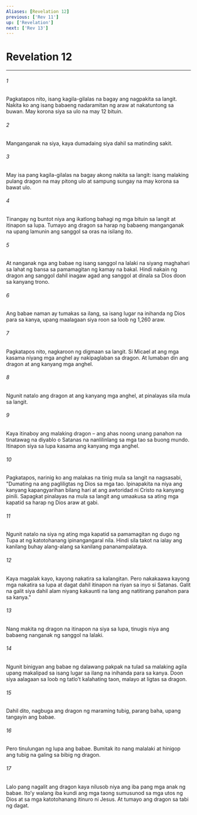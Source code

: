 ```yaml
---
Aliases: [Revelation 12]
previous: ['Rev 11']
up: ['Revelation']
next: ['Rev 13']
---
```

# Revelation 12

***

###### 1
Pagkatapos nito, isang kagila-gilalas na bagay ang nagpakita sa langit. Nakita ko ang isang babaeng nadaramitan ng araw at nakatuntong sa buwan. May korona siya sa ulo na may 12 bituin. 

###### 2
Manganganak na siya, kaya dumadaing siya dahil sa matinding sakit. 

###### 3
May isa pang kagila-gilalas na bagay akong nakita sa langit: isang malaking pulang dragon na may pitong ulo at sampung sungay na may korona sa bawat ulo. 

###### 4
Tinangay ng buntot niya ang ikatlong bahagi ng mga bituin sa langit at itinapon sa lupa. Tumayo ang dragon sa harap ng babaeng manganganak na upang lamunin ang sanggol sa oras na isilang ito. 

###### 5
At nanganak nga ang babae ng isang sanggol na lalaki na siyang maghahari sa lahat ng bansa sa pamamagitan ng kamay na bakal. Hindi nakain ng dragon ang sanggol dahil inagaw agad ang sanggol at dinala sa Dios doon sa kanyang trono. 

###### 6
Ang babae naman ay tumakas sa ilang, sa isang lugar na inihanda ng Dios para sa kanya, upang maalagaan siya roon sa loob ng 1,260 araw. 

###### 7
Pagkatapos nito, nagkaroon ng digmaan sa langit. Si Micael at ang mga kasama niyang mga anghel ay nakipaglaban sa dragon. At lumaban din ang dragon at ang kanyang mga anghel. 

###### 8
Ngunit natalo ang dragon at ang kanyang mga anghel, at pinalayas sila mula sa langit. 

###### 9
Kaya itinaboy ang malaking dragon – ang ahas noong unang panahon na tinatawag na diyablo o Satanas na nanlilinlang sa mga tao sa buong mundo. Itinapon siya sa lupa kasama ang kanyang mga anghel. 

###### 10
Pagkatapos, narinig ko ang malakas na tinig mula sa langit na nagsasabi, "Dumating na ang pagliligtas ng Dios sa mga tao. Ipinapakita na niya ang kanyang kapangyarihan bilang hari at ang awtoridad ni Cristo na kanyang pinili. Sapagkat pinalayas na mula sa langit ang umaakusa sa ating mga kapatid sa harap ng Dios araw at gabi. 

###### 11
Ngunit natalo na siya ng ating mga kapatid sa pamamagitan ng dugo ng Tupa at ng katotohanang ipinangangaral nila. Hindi sila takot na ialay ang kanilang buhay alang-alang sa kanilang pananampalataya. 

###### 12
Kaya magalak kayo, kayong nakatira sa kalangitan. Pero nakakaawa kayong mga nakatira sa lupa at dagat dahil itinapon na riyan sa inyo si Satanas. Galit na galit siya dahil alam niyang kakaunti na lang ang natitirang panahon para sa kanya." 

###### 13
Nang makita ng dragon na itinapon na siya sa lupa, tinugis niya ang babaeng nanganak ng sanggol na lalaki. 

###### 14
Ngunit binigyan ang babae ng dalawang pakpak na tulad sa malaking agila upang makalipad sa isang lugar sa ilang na inihanda para sa kanya. Doon siya aalagaan sa loob ng tatloʼt kalahating taon, malayo at ligtas sa dragon. 

###### 15
Dahil dito, nagbuga ang dragon ng maraming tubig, parang baha, upang tangayin ang babae. 

###### 16
Pero tinulungan ng lupa ang babae. Bumitak ito nang malalaki at hinigop ang tubig na galing sa bibig ng dragon. 

###### 17
Lalo pang nagalit ang dragon kaya nilusob niya ang iba pang mga anak ng babae. Itoʼy walang iba kundi ang mga taong sumusunod sa mga utos ng Dios at sa mga katotohanang itinuro ni Jesus. At tumayo ang dragon sa tabi ng dagat.
